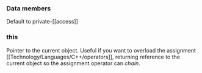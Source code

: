 ### Data members
Default to private-[[access]]

### this
Pointer to the current object. Useful if you want to overload the assignment [[Technology/Languages/C++/operators]], returning reference to the current object so the assignment operator can *chain*.


